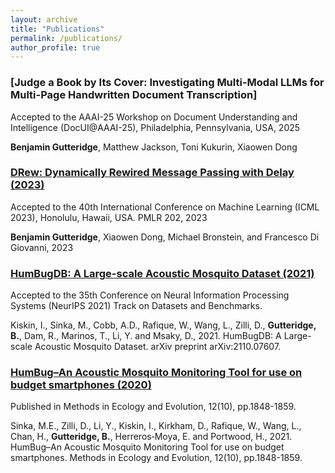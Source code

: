 ```yaml
---
layout: archive
title: "Publications"
permalink: /publications/
author_profile: true
---
```

### [Judge a Book by Its Cover: Investigating Multi-Modal LLMs for Multi-Page Handwritten Document Transcription]

Accepted to the AAAI-25 Workshop on Document Understanding and Intelligence (DocUI@AAAI-25), Philadelphia, Pennsylvania, USA, 2025

**Benjamin Gutteridge**, Matthew Jackson, Toni Kukurin, Xiaowen Dong


### [DRew: Dynamically Rewired Message Passing with Delay (2023)](https://arxiv.org/abs/2305.08018)

Accepted to the 40th International Conference on Machine Learning (ICML 2023), Honolulu, Hawaii, USA. PMLR 202, 2023

**Benjamin Gutteridge**, Xiaowen Dong, Michael Bronstein, and Francesco Di Giovanni, 2023

### [HumBugDB: A Large-scale Acoustic Mosquito Dataset (2021)](https://arxiv.org/abs/2110.07607) 

Accepted to the 35th Conference on Neural Information Processing Systems (NeurIPS 2021) Track on Datasets and Benchmarks.

Kiskin, I., Sinka, M., Cobb, A.D., Rafique, W., Wang, L., Zilli, D., **Gutteridge, B.**, Dam, R., Marinos, T., Li, Y. and Msaky, D., 2021. HumBugDB: A Large-scale Acoustic Mosquito Dataset. arXiv preprint arXiv:2110.07607.

### [HumBug–An Acoustic Mosquito Monitoring Tool for use on budget smartphones (2020)](https://besjournals.onlinelibrary.wiley.com/doi/full/10.1111/2041-210X.13663)

Published in Methods in Ecology and Evolution, 12(10), pp.1848-1859.

Sinka, M.E., Zilli, D., Li, Y., Kiskin, I., Kirkham, D., Rafique, W., Wang, L., Chan, H., **Gutteridge, B.**, Herreros‐Moya, E. and Portwood, H., 2021. HumBug–An Acoustic Mosquito Monitoring Tool for use on budget smartphones. Methods in Ecology and Evolution, 12(10), pp.1848-1859.

<!---
{% if author.googlescholar %}
  You can also find my articles on <u><a href="{{author.googlescholar}}">my Google Scholar profile</a>.</u>
{% endif %}

{% include base_path %}

{% for post in site.publications reversed %}
  {% include archive-single.html %}
{% endfor %}
-->




